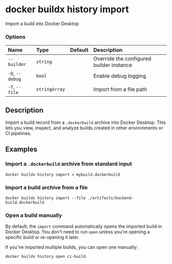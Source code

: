 # docker buildx history import

<!---MARKER_GEN_START-->
Import a build into Docker Desktop

### Options

| Name            | Type          | Default | Description                              |
|:----------------|:--------------|:--------|:-----------------------------------------|
| `--builder`     | `string`      |         | Override the configured builder instance |
| `-D`, `--debug` | `bool`        |         | Enable debug logging                     |
| `-f`, `--file`  | `stringArray` |         | Import from a file path                  |


<!---MARKER_GEN_END-->

## Description

Import a build record from a `.dockerbuild` archive into Docker Desktop. This
lets you view, inspect, and analyze builds created in other environments or CI
pipelines.

## Examples

### <a name="import-dockerbuild"></a> Import a `.dockerbuild` archive from standard input

```console
docker buildx history import < mybuild.dockerbuild
```

### <a name="import-build-archive"></a> Import a build archive from a file

```console
docker buildx history import --file ./artifacts/backend-build.dockerbuild
```

### <a name="open-build-manually"></a> Open a build manually

By default, the `import` command automatically opens the imported build in Docker
Desktop. You don't need to run `open` unless you're opening a specific build
or re-opening it later.

If you've imported multiple builds, you can open one manually:

```console
docker buildx history open ci-build
```
